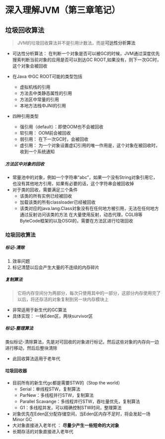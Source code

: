 # 深入理解JVM（第三章笔记）



## 垃圾回收算法

> JVM的垃圾回收算法并不是引用计数法，而是**可达性分析算法**
+ 可达性分析算法： 在判断一个对象是否可以被GC的时候，JVM通过深度优先搜索判断当前对象的应用是否可以到达GC ROOT,如果没有，则下一次GC时，这个对象会被回收

+ 在Java 中GC ROOT可能的类型包括
    + 虚拟机栈的引用
    + 方法去中类静态属性的引用
    + 方法区中常量的引用
    + 本地方法栈中JNI的引用
+ 四种引用类型
    + 强引用（default）：即使OOM也不会被回收
    + 软引用： OOM前会被回收
    + 弱引用： 在下一次GC时，会被回收
    + 虚引用： 为一个对象设置虚幻引用的唯一作用是，这个对象在被回收时，收到一个系统通知
##### 方法区中对象的回收
+ 常量池中的对象，例如一个字符串“abc”，如果一个没有String对象引用它，也没有其他地方引用，如果有必要的话，这个字符串会被回收掉
+ 对于类的回收，需要满足三个条件
  + 该类的所有实例已经被回收
  + 加载该类的所有classloader已经被回收
  + 该类对应的java.lang.Class对象没有在任何地方被引用，无法在任何地方通过反射访问该类的方法
    在大量使用反射，动态代理，CGLIB等ByteCode框架的以及OSGI的，需要在方法区进行垃圾回收

### 垃圾回收算法
##### 标记-清除
1. 效率问题
2. 标记清楚以后会产生大量的不连续的内存碎片
##### 复制算法
> 它将内存空间分为两部分，每次只使用其中的一部分，这部分内存使用完了以后，将还存活的对象复制到另一块内存模块上
+ 非常适用于新生代的GC算法
+ 具体实现： 一块Eden区，两块survivor区
##### 标记-整理算法
类似标记-清除算法，先是对可回收的对象进行标记，然后这些对象的内存向一边进行移动，然后后整块清除
+ 此回收算法适用于老年代

#### 垃圾回收器

+ 目前所有的新生代gc都是需要STW的（Stop the world）
   + Serial：单线程STW，复制算法
   + ParNew：多线程并行STW，复制算法
   + Parallel Scavange：多线程并行STW，吞吐量优先，复制算法
   + G1：多线程并发，可以精确控制STW时间，整理算法
+ 对象优先在Eden区分配存储空间，当Eden区内存不足时，将会发起一场Minor GC
+ 大对象直接进入老年代 ： **尽量少产生一些短命的大对象**
+ 长期存活的对象直接进入老年代